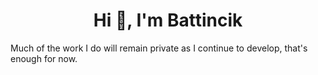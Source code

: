 <h1 align="center">Hi 👋, I'm Battincik</h1>
Much of the work I do will remain private as I continue to develop, that's enough for now.
